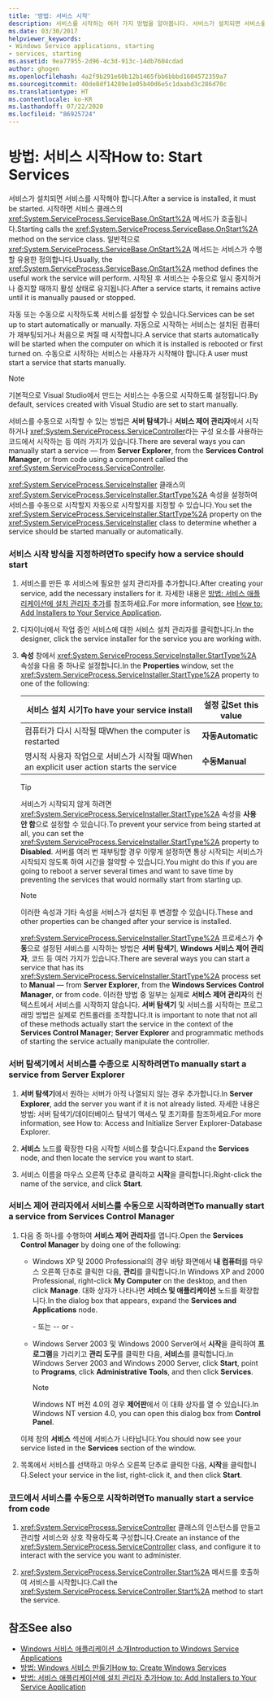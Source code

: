```yaml
---
title: '방법: 서비스 시작'
description: 서비스를 시작하는 여러 가지 방법을 알아봅니다. 서비스가 설치되면 서비스를 시작해야 합니다. 시작하면 서비스 클래스의 OnStart 메서드가 호출됩니다.
ms.date: 03/30/2017
helpviewer_keywords:
- Windows Service applications, starting
- services, starting
ms.assetid: 9ea77955-2d96-4c3d-913c-14db7604cdad
author: ghogen
ms.openlocfilehash: 4a2f9b291e60b12b1465fbb6bbbd1604572359a7
ms.sourcegitcommit: 40de8df14289e1e05b40d6e5c1daabd3c286d70c
ms.translationtype: HT
ms.contentlocale: ko-KR
ms.lasthandoff: 07/22/2020
ms.locfileid: "86925724"
---
```

# <a name="how-to-start-services"></a><span data-ttu-id="ec2ee-105">방법: 서비스 시작</span><span class="sxs-lookup"><span data-stu-id="ec2ee-105">How to: Start Services</span></span>

<span data-ttu-id="ec2ee-106">서비스가 설치되면 서비스를 시작해야 합니다.</span><span class="sxs-lookup"><span data-stu-id="ec2ee-106">After a service is installed, it must be started.</span></span> <span data-ttu-id="ec2ee-107">시작하면 서비스 클래스의 <xref:System.ServiceProcess.ServiceBase.OnStart%2A> 메서드가 호출됩니다.</span><span class="sxs-lookup"><span data-stu-id="ec2ee-107">Starting calls the <xref:System.ServiceProcess.ServiceBase.OnStart%2A> method on the service class.</span></span> <span data-ttu-id="ec2ee-108">일반적으로 <xref:System.ServiceProcess.ServiceBase.OnStart%2A> 메서드는 서비스가 수행할 유용한 정의합니다.</span><span class="sxs-lookup"><span data-stu-id="ec2ee-108">Usually, the <xref:System.ServiceProcess.ServiceBase.OnStart%2A> method defines the useful work the service will perform.</span></span> <span data-ttu-id="ec2ee-109">시작된 후 서비스는 수동으로 일시 중지하거나 중지할 때까지 활성 상태로 유지됩니다.</span><span class="sxs-lookup"><span data-stu-id="ec2ee-109">After a service starts, it remains active until it is manually paused or stopped.</span></span>

<span data-ttu-id="ec2ee-110">자동 또는 수동으로 시작하도록 서비스를 설정할 수 있습니다.</span><span class="sxs-lookup"><span data-stu-id="ec2ee-110">Services can be set up to start automatically or manually.</span></span> <span data-ttu-id="ec2ee-111">자동으로 시작하는 서비스는 설치된 컴퓨터가 재부팅되거나 처음으로 켜질 때 시작합니다.</span><span class="sxs-lookup"><span data-stu-id="ec2ee-111">A service that starts automatically will be started when the computer on which it is installed is rebooted or first turned on.</span></span> <span data-ttu-id="ec2ee-112">수동으로 시작하는 서비스는 사용자가 시작해야 합니다.</span><span class="sxs-lookup"><span data-stu-id="ec2ee-112">A user must start a service that starts manually.</span></span>

> [!NOTE]
> <span data-ttu-id="ec2ee-113">기본적으로 Visual Studio에서 만드는 서비스는 수동으로 시작하도록 설정됩니다.</span><span class="sxs-lookup"><span data-stu-id="ec2ee-113">By default, services created with Visual Studio are set to start manually.</span></span>

<span data-ttu-id="ec2ee-114">서비스를 수동으로 시작할 수 있는 방법은 **서버 탐색기**나 **서비스 제어 관리자**에서 시작하거나 <xref:System.ServiceProcess.ServiceController>라는 구성 요소를 사용하는 코드에서 시작하는 등 여러 가지가 있습니다.</span><span class="sxs-lookup"><span data-stu-id="ec2ee-114">There are several ways you can manually start a service — from **Server Explorer**, from the **Services Control Manager**, or from code using a component called the <xref:System.ServiceProcess.ServiceController>.</span></span>

<span data-ttu-id="ec2ee-115"><xref:System.ServiceProcess.ServiceInstaller> 클래스의 <xref:System.ServiceProcess.ServiceInstaller.StartType%2A> 속성을 설정하여 서비스를 수동으로 시작할지 자동으로 시작할지를 지정할 수 있습니다.</span><span class="sxs-lookup"><span data-stu-id="ec2ee-115">You set the <xref:System.ServiceProcess.ServiceInstaller.StartType%2A> property on the <xref:System.ServiceProcess.ServiceInstaller> class to determine whether a service should be started manually or automatically.</span></span>

### <a name="to-specify-how-a-service-should-start"></a><span data-ttu-id="ec2ee-116">서비스 시작 방식을 지정하려면</span><span class="sxs-lookup"><span data-stu-id="ec2ee-116">To specify how a service should start</span></span>

1. <span data-ttu-id="ec2ee-117">서비스를 만든 후 서비스에 필요한 설치 관리자를 추가합니다.</span><span class="sxs-lookup"><span data-stu-id="ec2ee-117">After creating your service, add the necessary installers for it.</span></span> <span data-ttu-id="ec2ee-118">자세한 내용은 [방법: 서비스 애플리케이션에 설치 관리자 추가](how-to-add-installers-to-your-service-application.md)를 참조하세요.</span><span class="sxs-lookup"><span data-stu-id="ec2ee-118">For more information, see [How to: Add Installers to Your Service Application](how-to-add-installers-to-your-service-application.md).</span></span>

2. <span data-ttu-id="ec2ee-119">디자이너에서 작업 중인 서비스에 대한 서비스 설치 관리자를 클릭합니다.</span><span class="sxs-lookup"><span data-stu-id="ec2ee-119">In the designer, click the service installer for the service you are working with.</span></span>

3. <span data-ttu-id="ec2ee-120">**속성** 창에서 <xref:System.ServiceProcess.ServiceInstaller.StartType%2A> 속성을 다음 중 하나로 설정합니다.</span><span class="sxs-lookup"><span data-stu-id="ec2ee-120">In the **Properties** window, set the <xref:System.ServiceProcess.ServiceInstaller.StartType%2A> property to one of the following:</span></span>

    |<span data-ttu-id="ec2ee-121">서비스 설치 시기</span><span class="sxs-lookup"><span data-stu-id="ec2ee-121">To have your service install</span></span>|<span data-ttu-id="ec2ee-122">설정 값</span><span class="sxs-lookup"><span data-stu-id="ec2ee-122">Set this value</span></span>|
    |----------------------------------|--------------------|
    |<span data-ttu-id="ec2ee-123">컴퓨터가 다시 시작될 때</span><span class="sxs-lookup"><span data-stu-id="ec2ee-123">When the computer is restarted</span></span>|<span data-ttu-id="ec2ee-124">**자동**</span><span class="sxs-lookup"><span data-stu-id="ec2ee-124">**Automatic**</span></span>|
    |<span data-ttu-id="ec2ee-125">명시적 사용자 작업으로 서비스가 시작될 때</span><span class="sxs-lookup"><span data-stu-id="ec2ee-125">When an explicit user action starts the service</span></span>|<span data-ttu-id="ec2ee-126">**수동**</span><span class="sxs-lookup"><span data-stu-id="ec2ee-126">**Manual**</span></span>|

    > [!TIP]
    > <span data-ttu-id="ec2ee-127">서비스가 시작되지 않게 하려면 <xref:System.ServiceProcess.ServiceInstaller.StartType%2A> 속성을 **사용 안 함**으로 설정할 수 있습니다.</span><span class="sxs-lookup"><span data-stu-id="ec2ee-127">To prevent your service from being started at all, you can set the <xref:System.ServiceProcess.ServiceInstaller.StartType%2A> property to **Disabled**.</span></span> <span data-ttu-id="ec2ee-128">서버를 여러 번 재부팅할 경우 이렇게 설정하면 통상 시작되는 서비스가 시작되지 않도록 하여 시간을 절약할 수 있습니다.</span><span class="sxs-lookup"><span data-stu-id="ec2ee-128">You might do this if you are going to reboot a server several times and want to save time by preventing the services that would normally start from starting up.</span></span>

    > [!NOTE]
    > <span data-ttu-id="ec2ee-129">이러한 속성과 기타 속성을 서비스가 설치된 후 변경할 수 있습니다.</span><span class="sxs-lookup"><span data-stu-id="ec2ee-129">These and other properties can be changed after your service is installed.</span></span>

    <span data-ttu-id="ec2ee-130"><xref:System.ServiceProcess.ServiceInstaller.StartType%2A> 프로세스가 **수동**으로 설정된 서비스를 시작하는 방법은 **서버 탐색기**, **Windows 서비스 제어 관리자**, 코드 등 여러 가지가 있습니다.</span><span class="sxs-lookup"><span data-stu-id="ec2ee-130">There are several ways you can start a service that has its <xref:System.ServiceProcess.ServiceInstaller.StartType%2A> process set to **Manual** — from **Server Explorer**, from the **Windows Services Control Manager**, or from code.</span></span> <span data-ttu-id="ec2ee-131">이러한 방법 중 일부는 실제로 **서비스 제어 관리자**의 컨텍스트에서 서비스를 시작하지 않습니다. **서버 탐색기** 및 서비스를 시작하는 프로그래밍 방법은 실제로 컨트롤러를 조작합니다.</span><span class="sxs-lookup"><span data-stu-id="ec2ee-131">It is important to note that not all of these methods actually start the service in the context of the **Services Control Manager**; **Server Explorer** and programmatic methods of starting the service actually manipulate the controller.</span></span>

### <a name="to-manually-start-a-service-from-server-explorer"></a><span data-ttu-id="ec2ee-132">서버 탐색기에서 서비스를 수종으로 시작하려면</span><span class="sxs-lookup"><span data-stu-id="ec2ee-132">To manually start a service from Server Explorer</span></span>

1. <span data-ttu-id="ec2ee-133">**서버 탐색기**에서 원하는 서버가 아직 나열되지 않는 경우 추가합니다.</span><span class="sxs-lookup"><span data-stu-id="ec2ee-133">In **Server Explorer**, add the server you want if it is not already listed.</span></span> <span data-ttu-id="ec2ee-134">자세한 내용은 방법: 서버 탐색기/데이터베이스 탐색기 액세스 및 초기화를 참조하세요.</span><span class="sxs-lookup"><span data-stu-id="ec2ee-134">For more information, see How to: Access and Initialize Server Explorer-Database Explorer.</span></span>

2. <span data-ttu-id="ec2ee-135">**서비스** 노드를 확장한 다음 시작할 서비스를 찾습니다.</span><span class="sxs-lookup"><span data-stu-id="ec2ee-135">Expand the **Services** node, and then locate the service you want to start.</span></span>

3. <span data-ttu-id="ec2ee-136">서비스 이름을 마우스 오른쪽 단추로 클릭하고 **시작**을 클릭합니다.</span><span class="sxs-lookup"><span data-stu-id="ec2ee-136">Right-click the name of the service, and click **Start**.</span></span>

### <a name="to-manually-start-a-service-from-services-control-manager"></a><span data-ttu-id="ec2ee-137">서비스 제어 관리자에서 서비스를 수동으로 시작하려면</span><span class="sxs-lookup"><span data-stu-id="ec2ee-137">To manually start a service from Services Control Manager</span></span>

1. <span data-ttu-id="ec2ee-138">다음 중 하나를 수행하여 **서비스 제어 관리자**를 엽니다.</span><span class="sxs-lookup"><span data-stu-id="ec2ee-138">Open the **Services Control Manager** by doing one of the following:</span></span>

    - <span data-ttu-id="ec2ee-139">Windows XP 및 2000 Professional의 경우 바탕 화면에서 **내 컴퓨터**를 마우스 오른쪽 단추로 클릭한 다음, **관리**를 클릭합니다.</span><span class="sxs-lookup"><span data-stu-id="ec2ee-139">In Windows XP and 2000 Professional, right-click **My Computer** on the desktop, and then click **Manage**.</span></span> <span data-ttu-id="ec2ee-140">대화 상자가 나타나면 **서비스 및 애플리케이션** 노드를 확장합니다.</span><span class="sxs-lookup"><span data-stu-id="ec2ee-140">In the dialog box that appears, expand the **Services and Applications** node.</span></span>

      <span data-ttu-id="ec2ee-141">\- 또는 -</span><span class="sxs-lookup"><span data-stu-id="ec2ee-141">\- or -</span></span>

    - <span data-ttu-id="ec2ee-142">Windows Server 2003 및 Windows 2000 Server에서 **시작**을 클릭하여 **프로그램**을 가리키고 **관리 도구**를 클릭한 다음, **서비스**를 클릭합니다.</span><span class="sxs-lookup"><span data-stu-id="ec2ee-142">In Windows Server 2003 and Windows 2000 Server, click **Start**, point to **Programs**, click **Administrative Tools**, and then click **Services**.</span></span>

      > [!NOTE]
      > <span data-ttu-id="ec2ee-143">Windows NT 버전 4.0의 경우 **제어판**에서 이 대화 상자를 열 수 있습니다.</span><span class="sxs-lookup"><span data-stu-id="ec2ee-143">In Windows NT version 4.0, you can open this dialog box from **Control Panel**.</span></span>

    <span data-ttu-id="ec2ee-144">이제 창의 **서비스** 섹션에 서비스가 나타납니다.</span><span class="sxs-lookup"><span data-stu-id="ec2ee-144">You should now see your service listed in the **Services** section of the window.</span></span>

2. <span data-ttu-id="ec2ee-145">목록에서 서비스를 선택하고 마우스 오른쪽 단추로 클릭한 다음, **시작**을 클릭합니다.</span><span class="sxs-lookup"><span data-stu-id="ec2ee-145">Select your service in the list, right-click it, and then click **Start**.</span></span>

### <a name="to-manually-start-a-service-from-code"></a><span data-ttu-id="ec2ee-146">코드에서 서비스를 수동으로 시작하려면</span><span class="sxs-lookup"><span data-stu-id="ec2ee-146">To manually start a service from code</span></span>

1. <span data-ttu-id="ec2ee-147"><xref:System.ServiceProcess.ServiceController> 클래스의 인스턴스를 만들고 관리할 서비스와 상호 작용하도록 구성합니다.</span><span class="sxs-lookup"><span data-stu-id="ec2ee-147">Create an instance of the <xref:System.ServiceProcess.ServiceController> class, and configure it to interact with the service you want to administer.</span></span>

2. <span data-ttu-id="ec2ee-148"><xref:System.ServiceProcess.ServiceController.Start%2A> 메서드를 호출하여 서비스를 시작합니다.</span><span class="sxs-lookup"><span data-stu-id="ec2ee-148">Call the <xref:System.ServiceProcess.ServiceController.Start%2A> method to start the service.</span></span>

## <a name="see-also"></a><span data-ttu-id="ec2ee-149">참조</span><span class="sxs-lookup"><span data-stu-id="ec2ee-149">See also</span></span>

- [<span data-ttu-id="ec2ee-150">Windows 서비스 애플리케이션 소개</span><span class="sxs-lookup"><span data-stu-id="ec2ee-150">Introduction to Windows Service Applications</span></span>](introduction-to-windows-service-applications.md)
- [<span data-ttu-id="ec2ee-151">방법: Windows 서비스 만들기</span><span class="sxs-lookup"><span data-stu-id="ec2ee-151">How to: Create Windows Services</span></span>](how-to-create-windows-services.md)
- [<span data-ttu-id="ec2ee-152">방법: 서비스 애플리케이션에 설치 관리자 추가</span><span class="sxs-lookup"><span data-stu-id="ec2ee-152">How to: Add Installers to Your Service Application</span></span>](how-to-add-installers-to-your-service-application.md)
